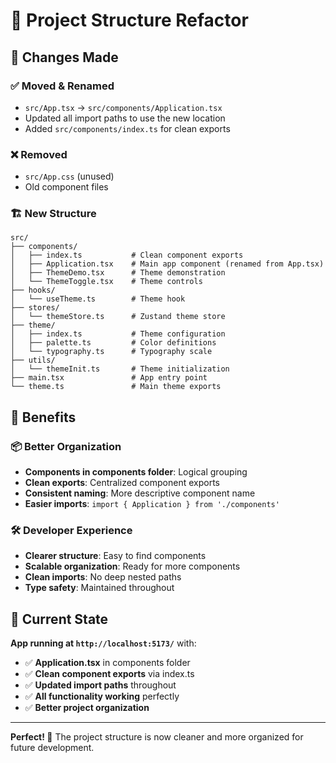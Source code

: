 # 📁 Project Structure Refactor

## 🎯 Changes Made

### ✅ **Moved & Renamed**
- `src/App.tsx` → `src/components/Application.tsx`
- Updated all import paths to use the new location
- Added `src/components/index.ts` for clean exports

### ❌ **Removed**
- `src/App.css` (unused)
- Old component files

### 🏗️ **New Structure**
```
src/
├── components/
│   ├── index.ts           # Clean component exports
│   ├── Application.tsx    # Main app component (renamed from App.tsx)
│   ├── ThemeDemo.tsx      # Theme demonstration
│   └── ThemeToggle.tsx    # Theme controls
├── hooks/
│   └── useTheme.ts        # Theme hook
├── stores/
│   └── themeStore.ts      # Zustand theme store
├── theme/
│   ├── index.ts           # Theme configuration
│   ├── palette.ts         # Color definitions
│   └── typography.ts      # Typography scale
├── utils/
│   └── themeInit.ts       # Theme initialization
├── main.tsx               # App entry point
└── theme.ts               # Main theme exports
```

## 🚀 **Benefits**

### 📦 **Better Organization**
- **Components in components folder**: Logical grouping
- **Clean exports**: Centralized component exports
- **Consistent naming**: More descriptive component name
- **Easier imports**: `import { Application } from './components'`

### 🛠️ **Developer Experience**
- **Clearer structure**: Easy to find components
- **Scalable organization**: Ready for more components
- **Clean imports**: No deep nested paths
- **Type safety**: Maintained throughout

## 📱 **Current State**

**App running at `http://localhost:5173/`** with:
- ✅ **Application.tsx** in components folder
- ✅ **Clean component exports** via index.ts
- ✅ **Updated import paths** throughout
- ✅ **All functionality working** perfectly
- ✅ **Better project organization**

---

**Perfect! 🎉** The project structure is now cleaner and more organized for future development.